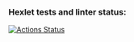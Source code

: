 ### Hexlet tests and linter status:
[![Actions Status](https://github.com/LurkErLV/frontend-project-lvl1/workflows/hexlet-check/badge.svg)](https://github.com/LurkErLV/frontend-project-lvl1/actions)